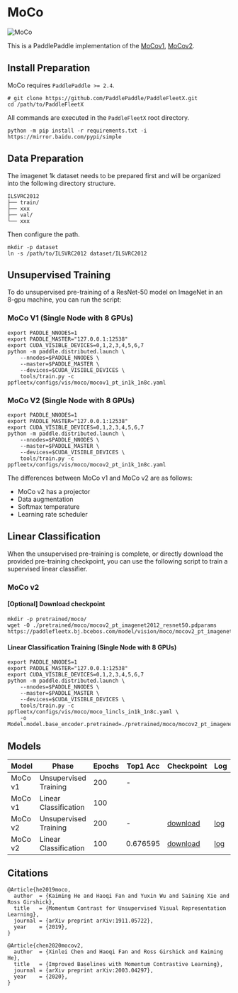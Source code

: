 # MoCo
![MoCo](https://user-images.githubusercontent.com/11435359/71603927-0ca98d00-2b14-11ea-9fd8-10d984a2de45.png)

This is a PaddlePaddle implementation of the 
[MoCov1](https://arxiv.org/abs/1911.05722), 
[MoCov2](https://arxiv.org/abs/2003.04297).


## Install Preparation

MoCo requires `PaddlePaddle >= 2.4`.
```shell
# git clone https://github.com/PaddlePaddle/PaddleFleetX.git
cd /path/to/PaddleFleetX
```

All commands are executed in the `PaddleFleetX` root directory.

```shell
python -m pip install -r requirements.txt -i https://mirror.baidu.com/pypi/simple
```

## Data Preparation

The imagenet 1k dataset needs to be prepared first and will be organized into the following directory structure.

```shell
ILSVRC2012
├── train/
├── xxx
├── val/
└── xxx
```

Then configure the path.

```shell
mkdir -p dataset
ln -s /path/to/ILSVRC2012 dataset/ILSVRC2012
```

## Unsupervised Training

To do unsupervised pre-training of a ResNet-50 model on ImageNet in an 8-gpu machine, you can run the script: 

### MoCo V1 (Single Node with 8 GPUs)
```shell
export PADDLE_NNODES=1
export PADDLE_MASTER="127.0.0.1:12538"
export CUDA_VISIBLE_DEVICES=0,1,2,3,4,5,6,7
python -m paddle.distributed.launch \
    --nnodes=$PADDLE_NNODES \
    --master=$PADDLE_MASTER \
    --devices=$CUDA_VISIBLE_DEVICES \
    tools/train.py -c ppfleetx/configs/vis/moco/mocov1_pt_in1k_1n8c.yaml
```

### MoCo V2 (Single Node with 8 GPUs)
```shell
export PADDLE_NNODES=1
export PADDLE_MASTER="127.0.0.1:12538"
export CUDA_VISIBLE_DEVICES=0,1,2,3,4,5,6,7
python -m paddle.distributed.launch \
    --nnodes=$PADDLE_NNODES \
    --master=$PADDLE_MASTER \
    --devices=$CUDA_VISIBLE_DEVICES \
    tools/train.py -c ppfleetx/configs/vis/moco/mocov2_pt_in1k_1n8c.yaml
```


The differences between MoCo v1 and MoCo v2 are as follows:
* MoCo v2 has a projector
* Data augmentation
* Softmax temperature
* Learning rate scheduler

## Linear Classification

When the unsupervised pre-training is complete, or directly download the provided pre-training checkpoint, you can use the following script to train a supervised linear classifier.

### MoCo v2

#### [Optional] Download checkpoint
```shell
mkdir -p pretrained/moco/
wget -O ./pretrained/moco/mocov2_pt_imagenet2012_resnet50.pdparams https://paddlefleetx.bj.bcebos.com/model/vision/moco/mocov2_pt_imagenet2012_resnet50.pdparams
```

#### Linear Classification Training (Single Node with 8 GPUs)

```shell
export PADDLE_NNODES=1
export PADDLE_MASTER="127.0.0.1:12538"
export CUDA_VISIBLE_DEVICES=0,1,2,3,4,5,6,7
python -m paddle.distributed.launch \
    --nnodes=$PADDLE_NNODES \
    --master=$PADDLE_MASTER \
    --devices=$CUDA_VISIBLE_DEVICES \
    tools/train.py -c ppfleetx/configs/vis/moco/moco_lincls_in1k_1n8c.yaml \
    -o Model.model.base_encoder.pretrained=./pretrained/moco/mocov2_pt_imagenet2012_resnet50

```

## Models

| Model   | Phase                 | Epochs | Top1 Acc | Checkpoint                                                   | Log                                                          |
| ------- | --------------------- | ------ | -------- | ------------------------------------------------------------ | ------------------------------------------------------------ |
| MoCo v1 | Unsupervised Training | 200    | -        |                                                              |                                                              |
| MoCo v1 | Linear Classification | 100    |          |                                                              |                                                              |
| MoCo v2 | Unsupervised Training | 200    | -        | [download](https://paddlefleetx.bj.bcebos.com/model/vision/moco/mocov2_pt_imagenet2012_resnet50.pdparams) | [log](https://paddlefleetx.bj.bcebos.com/model/vision/moco/mocov2_pt_imagenet2012_resnet50.log) |
| MoCo v2 | Linear Classification | 100    | 0.676595 | [download](https://paddlefleetx.bj.bcebos.com/model/vision/moco/mocov2_lincls_imagenet2012_resnet50.pdparams) | [log](https://paddlefleetx.bj.bcebos.com/model/vision/moco/mocov2_lincls_imagenet2012_resnet50.log) |


## Citations

```
@Article{he2019moco,
  author  = {Kaiming He and Haoqi Fan and Yuxin Wu and Saining Xie and Ross Girshick},
  title   = {Momentum Contrast for Unsupervised Visual Representation Learning},
  journal = {arXiv preprint arXiv:1911.05722},
  year    = {2019},
}

@Article{chen2020mocov2,
  author  = {Xinlei Chen and Haoqi Fan and Ross Girshick and Kaiming He},
  title   = {Improved Baselines with Momentum Contrastive Learning},
  journal = {arXiv preprint arXiv:2003.04297},
  year    = {2020},
}
```
